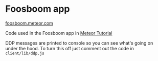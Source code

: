 # Foosboom app

[foosboom.meteor.com](http://foosboom.meteor.com)

Code used in the Foosboom app in [Meteor Tutorial](www.meteor-tutorial.org)

DDP messages are printed to console so you can see what's going on under the hood. To turn this off just comment out the code in `client/lib/ddp.js`
